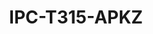 ---
title: "IPC-T315-APKZ"
description: "5MP HD VF Turrent Network Camera"
image: "/images/categories/products/accessories/BAT-LA5800/BAT-LA58002.png"
images:
  - url: "/images/categories/products/accessories/BAT-LA5800/BAT-LA58002.png"
    caption: "Front view"
features:
  - Day/night functionality
  - Smart IR, up to 30m (98ft) IR distance
  - 2D/3D DNR (Digital Noise Reduction)
  - Built-in Mic
  - Ultra 265, H.265, H.264, MJPEG
  - ROI (Region of Interest)
  - ONVIF Conformance
  - Wide temperature range:- -30°C ~ 60°C (-22°F ~ 140°F)
  - Wide voltage range of ±25%
  - IP67
  - 3-Axis
specifications: 
  Sensor: 1/2.7", progressive scan, CMOS
  Lens: 2.8 ~ 12mm, AF automatic focusing and motorized zoom lens
  Lens (mm): 2.8 / 12
  Detect (m): 63.0 / 270.0
  Observe (m): 25.2 / 108.0
  Recognize (m): 12.6 / 54.0
  Identify (m): 6.3 / 27.0
  Angle of View (H): 102.79°~ 30.86°
  Angle of View (V): 54.50°~ 17.49°
  Angle of View (O): 106.94°~35.49°
  Adjustment angle: Pan:- 0° ~ 360°, Tilt:- 0° ~ 75, Rotate:- 0° ~ 360°
  Shutter: Auto/Manual, 1 ~ 1/100000s
  Minimum Illumination: Colour:- 0.005Lux (F1.8, AGC ON); 0Lux with IR on
  Digital noise reduction: 2D/3D DNR
  Day/Night: IR-cut filter with auto switch (ICR)
  IR Range: Up to 30m (98ft) IR range
  Defog: Digital Defog
  WDR: 120dB
  Audio Compression: G.711
  Suppression: Supported
  Sampling Rate: 8KHZ
  Edge Storage: Micro SD, up to 256GB
  Network Storage: ANR,NAS(NFS)
  Video Compression: Ultra 265, H.265, H.264, MJPEG
  H.264 code profile: Baseline profile, Main profile, High profile
  Frame Rate: Main Stream:- 5MP (2880*1620), Max 25fps; 4MP (2560*1440), Max 25fps; 3MP (2304*1296), Max 30fps; 1080P (1920*1080), Max 30fps;
  Sub Stream: 720P (1280*720), Max 30fps; D1 (720*576), Max 30fps; 640*360,Max 30fps;
  HLC: Supported
  BLC: Supported
  OSD: Up to 4 OSDs
  Privacy Mask: Up to 4 areas
  ROI: Up to 8 areas
  Motion Detection: Up to 4 areas
  Behavior Detection: intrusion(based on human body detection), motion detection, tampering alarm, audio detection
  Protocols: IPv4, IPv6, IGMP, ICMP, ARP, TCP, UDP, DHCP, RTP, RTSP, RTCP, DNS, DDNS, NTP, FTP, UPnP, HTTP, HTTPS, SMTP, SSL, QoS, RTMP
  Compatible Integration: ONVIF (Profile S, Profile T, Profile G), API
  Web Browser: Plug-in required live view:- IE 10 and above, Chrome 45 and above, Firefox 52 and above, Edge 79 and above
  Plug-in free live view: Chrome 57.0 and above, Firefox 58.0 and above, Edge 16 and above
  Network: 10/100M Base-TX Ethernet
  Built-in Mic: Supported
  Power: DC 12V±25%, PoE
  Power consumption: Max 6.0W
  Dimensions (Ø x H): Ø129 x 110mm (Ø5.1” x 4.3”)
  Weight: 0.67kg (1.48lb)
  Working Environment: -30°C ~ 60°C (-22°F ~ 140°F), Humidity:- ≤95% RH (non-condensing)
  Surge Protection: 6KV
  Ingress Protection: IP67
  Reset Button: Supported
---